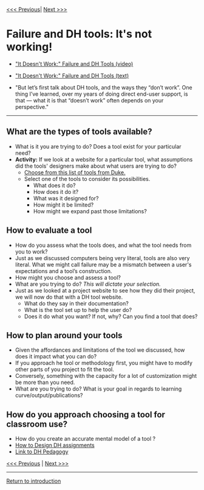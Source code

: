 [<<< Previous](https://github.com/SouthernMethodistUniversity/tools)| [Next >>>](geodata.md) 


# Failure and DH tools: It's not working!  

* ["It Doesn't Work:" Failure and DH Tools (video)](https://univr.cloud.panopto.eu/Panopto/Pages/Viewer.aspx?id=2b012f49-5821-411f-bbb3-abf800f3eb54)

* ["It Doesn't Work:" Failure and DH Tools (text)](http://quinndombrowski.com/?q=blog/2020/07/21/it-doesnt-work-failure-and-dh-tools)
* "But let’s first talk about DH tools, and the ways they “don’t work”. One thing I’ve learned, over my years of doing direct end-user support, is that — what it is that “doesn’t work” often depends on your perspective."

-------

## What are the types of tools available?
* What is it you are trying to do? Does a tool exist for your particular need?  
* **Activity:** If we look at a website for a particular tool, what assumptions did the tools' designers make about what users are trying to do?  
    * [Choose from this list of tools from Duke.](https://digitalhumanities.duke.edu/tools) 
    * Select one of the tools to consider its possibilities.
        * What does it do?  
        * How does it do it? 
        * What was it designed for? 
        * How might it be limited? 
        * How might we expand past those limitations? 

## How to evaluate a tool
* How do you assess what the tools does, and what the tool needs from you to work? 
* Just as we discussed computers being very literal, tools are also very literal. What we might call failure may be a mismatch between a user's expectations and a tool’s construction. 
* How might you choose and assess a tool?
* What are you trying to do? *This will dictate your selection.*  
* Just as we looked at a project website to see how they did their project, we will now do that with a DH tool website.
    * What do they say in their documentation?
    * What is the tool set up to help the user do?
    * Does it do what you want? If not, why? Can you find a tool that does?

## How to plan around your tools 
* Given the affordances and limitations of the tool we discussed, how does it impact what you can do? 
* If you approach he tool or methodology first, you might have to modify other parts of you project to fit the tool. 
* Conversely, something with the capacity for a lot of customization might be more than you need. 
* What are you trying to do? What is your goal in regards to learning curve/output/publications?  

## How do you approach choosing a tool for classroom use? 
* How do you create an accurate mental model of a tool ? 
* [How to Design DH assignments](https://docs.google.com/presentation/d/1NfKpBmQ_zTgORmcaLemTEfF_obj16CVej2iebTTlgEc/edit)
* [Link to DH Pedagogy](https://github.com/SouthernMethodistUniversity/dhpedagogy)

[<<< Previous](https://github.com/SouthernMethodistUniversity/tools) | [Next >>>](geodata.md) 

-----

[Return to introduction](https://github.com/SouthernMethodistUniversity/tools)
  
